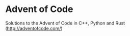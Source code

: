 # Advent of Code
Solutions to the Advent of Code in C++, Python and Rust (http://adventofcode.com/)

